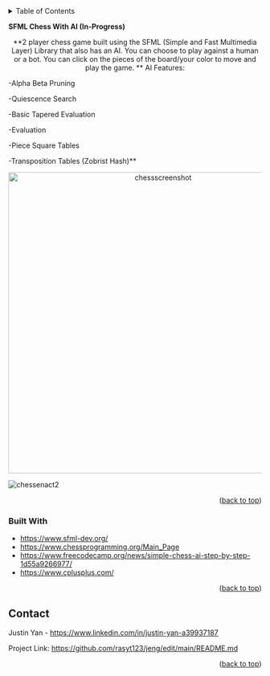 <!-- TABLE OF CONTENTS -->
<details>
  <summary>Table of Contents</summary>
  <ol>
    <li>
      <a href="#about-the-project">Chess With AIt</a>
      <ul>
        <li><a href="#built-with">Built With</a></li>
      </ul>
    </li>
    <li><a href="#contact">Contact</a></li>
  </ol>
</details>



<!-- ABOUT THE PROJECT -->
**SFML Chess With AI (In-Progress)**
<p align="center">
   **2 player chess game built using the SFML (Simple and Fast Multimedia Layer) Library that also has an AI. You can choose to play against a human or a bot. You can click on the pieces of the board/your color to move and play the game. **
  AI Features:

-Alpha Beta Pruning

-Quiescence Search

-Basic Tapered Evaluation

-Evaluation

-Piece Square Tables

-Transposition Tables (Zobrist Hash)**
  
</p>

<p align="center">
  <img width="600" alt="chessscreenshot" src="https://user-images.githubusercontent.com/26770454/161856668-91f38df9-07a1-4793-95fe-3590a8589c56.png">
</p>

![chessenact2](https://user-images.githubusercontent.com/26770454/161856599-541d7c8a-72a7-4ae3-800d-f47ffbcb2373.gif)


<p align="right">(<a href="#top">back to top</a>)</p>



### Built With

* https://www.sfml-dev.org/
* https://www.chessprogramming.org/Main_Page
* https://www.freecodecamp.org/news/simple-chess-ai-step-by-step-1d55a9266977/
* https://www.cplusplus.com/

<p align="right">(<a href="#top">back to top</a>)</p>



<!-- CONTACT -->
## Contact

Justin Yan - https://www.linkedin.com/in/justin-yan-a39937187

Project Link: https://github.com/rasyt123/jeng/edit/main/README.md

<p align="right">(<a href="#top">back to top</a>)</p>


